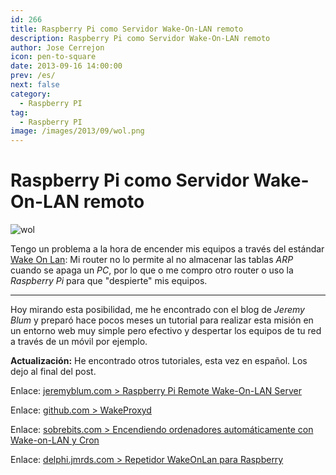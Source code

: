```yaml
---
id: 266
title: Raspberry Pi como Servidor Wake-On-LAN remoto
description: Raspberry Pi como Servidor Wake-On-LAN remoto
author: Jose Cerrejon
icon: pen-to-square
date: 2013-09-16 14:00:00
prev: /es/
next: false
category:
  - Raspberry PI
tag:
  - Raspberry PI
image: /images/2013/09/wol.png
---
```


# Raspberry Pi como Servidor Wake-On-LAN remoto

![wol](/images/2013/09/wol.png)

Tengo un problema a la hora de encender mis equipos a través del estándar [Wake On Lan](http://es.wikipedia.org/wiki/Wake_on_lan): Mi router no lo permite al no almacenar las tablas *ARP* cuando se apaga un *PC*, por lo que o me compro otro router o uso la *Raspberry Pi* para que "despierte" mis equipos.

- - -
Hoy mirando esta posibilidad, me he encontrado con el blog de *Jeremy Blum* y preparó hace pocos meses un tutorial para realizar esta misión en un entorno web muy simple pero efectivo y despertar los equipos de tu red a través de un móvil por ejemplo.

**Actualización:** He encontrado otros tutoriales, esta vez en español. Los dejo al final del post.

Enlace: [jeremyblum.com > Raspberry Pi Remote Wake-On-LAN Server](http://www.jeremyblum.com/2013/07/14/rpi-wol-server/)

Enlace: [github.com > WakeProxyd](https://github.com/dferg/WakeProxyd)

Enlace: [sobrebits.com > Encendiendo ordenadores automáticamente con Wake-on-LAN y Cron](http://sobrebits.com/encendiendo-ordenadores-automaticamente-con-wake-on-lan-y-cron/)

Enlace: [delphi.jmrds.com > Repetidor WakeOnLan para Raspberry ](http://delphi.jmrds.com/?q=node/89)
